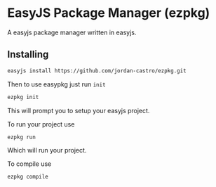 # EasyJS Package Manager (ezpkg)
A easyjs package manager written in easyjs.

## Installing
```bash
easyjs install https://github.com/jordan-castro/ezpkg.git
```

Then to use easypkg just run `init`
```bash
ezpkg init
```

This will prompt you to setup your easyjs project.

To run your project use
```bash
ezpkg run
```

Which will run your project.

To compile use
```bash
ezpkg compile
```

